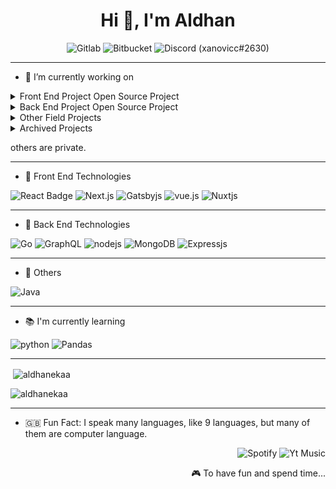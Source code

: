 <h1 align="center">Hi 👋, I'm Aldhan</h1>

<p align="center"> 
 <img  src="https://img.shields.io/badge/GitLab-330F63?style=for-the-badge&logo=gitlab&logoColor=white" alt="Gitlab" />
 <img  src="https://img.shields.io/badge/Bitbucket-330F63?style=for-the-badge&logo=bitbucket&logoColor=white" alt="Bitbucket" />
 <img  src="https://img.shields.io/badge/Discord-7289DA?style=for-the-badge&logo=discord&logoColor=white" alt="Discord" /> (xanovicc#2630)

</p>

---
- 🔭 I’m currently working on

<details>
  <summary>Front End Project Open Source Project</summary>
  
</details>

<details>
  <summary>Back End Project Open Source Project</summary>
  
</details>


<details>
  <summary>Other Field Projects</summary>
  
</details>

<details>
  <summary>Archived Projects</summary>
  
  [![mts-technonatura/mts-technonatura-website - GitHub](https://gh-card.dev/repos/mts-technonatura/mts-technonatura-website.svg)](https://github.com/mts-technonatura/mts-technonatura-website)
 [![technonatura/mts-technonatura-server - GitHub](https://gh-card.dev/repos/technonatura/mts-technonatura-server.svg)](https://github.com/technonatura/mts-technonatura-server)
</details>

others are private.

---

- 🔭 Front End Technologies

![React Badge](https://img.shields.io/badge/React-20232A?style=for-the-badge&logo=react&logoColor=61DAFB) ![Next.js](https://camo.githubusercontent.com/335bfdb8941e81035404469560bf43f6dab3f0f546e6597292037458cccf8a1e/68747470733a2f2f696d672e736869656c64732e696f2f62616467652f6e6578742e6a732d3030303030303f7374796c653d666f722d7468652d6261646765266c6f676f3d6e6578742e6a73266c6f676f436f6c6f723d7768697465) ![Gatsbyjs](https://img.shields.io/badge/Gatsby-663399?style=for-the-badge&logo=gatsby&logoColor=white) 
![vue.js](https://img.shields.io/badge/Vue.js-35495E?style=for-the-badge&logo=vue.js&logoColor=4FC08D)
![Nuxtjs](https://img.shields.io/badge/Nuxt-002E3B?style=for-the-badge&logo=nuxtdotjs&logoColor=#00DC82)

---


- 🔭 Back End Technologies

![Go](https://img.shields.io/badge/go-%2300ADD8.svg?style=for-the-badge&logo=go&logoColor=white)
![GraphQL](https://img.shields.io/badge/-GraphQL-E10098?style=for-the-badge&logo=graphql&logoColor=white)
![nodejs](https://img.shields.io/badge/Node.js-43853D?style=for-the-badge&logo=node.js&logoColor=white)
![MongoDB](https://img.shields.io/badge/MongoDB-4EA94B?style=for-the-badge&logo=mongodb&logoColor=white)
![Expressjs](https://img.shields.io/badge/Express.js-404D59?style=for-the-badge)

---

- 🤩 Others

![Java](https://img.shields.io/badge/java-%23ED8B00.svg?style=for-the-badge&logo=java&logoColor=white)


---

- 📚 I'm currently learning 

![python](https://img.shields.io/badge/Python-14354C?style=for-the-badge&logo=python&logoColor=white)
![Pandas](https://img.shields.io/badge/pandas-%23150458.svg?style=for-the-badge&logo=pandas&logoColor=white)

---

<p>&nbsp;<img align="center" src="https://github-readme-stats.vercel.app/api?username=aldhanekaa&show_icons=true&locale=en" alt="aldhanekaa" /></p>

<!-- <p><img align="center" src="https://github-readme-streak-stats.herokuapp.com/?user=aldhanekaa&" alt="aldhanekaa" /></p>
 -->

![aldhanekaa](https://github-readme-stats.vercel.app/api/wakatime?username=aldhanekaa)

<!-- <p align="center"><img align="center" src="https://metrics.lecoq.io/aldhanekaa?template=classic&activity=1&activity.limit=5&activity.days=14&activity.filter=all&activity.visibility=public&activity.timestamps=true&config.timezone=Asia%2FJakarta" alt="aldhanekaa" /></p> -->


---


- 🇬🇧 Fun Fact: I speak many languages, like 9 languages, but many of them are computer language.



<p align="right"> 
 <img  src="https://img.shields.io/badge/Spotify-1ED760?&style=for-the-badge&logo=spotify&logoColor=white" alt="Spotify" />
  <img src="https://img.shields.io/badge/YouTube_Music-FF0000?style=for-the-badge&logo=youtube-music&logoColor=white" alt="Yt Music" />

</p>
<p align="right"> 🎮 To have fun and spend time... </p>
<!--
<a href="https://instagram.com/aldhanekaa" target="_blank"><img src="https://img.shields.io/badge/-Instagram-e4405f?style=flat-square&logo=instagram&logoColor=white" alt="Instagram"></a>
<p align="center"> <img src="https://komarev.com/ghpvc/?username=aldhanekaa&label=Profile%20views&color=blue&style=flat-square" alt="aldhanekaa" /> </p>
-->
 
